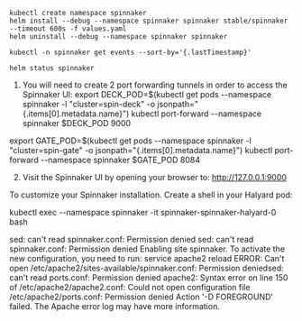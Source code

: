 ```
kubectl create namespace spinnaker
helm install --debug --namespace spinnaker spinnaker stable/spinnaker  --timeout 600s -f values.yaml
helm uninstall --debug --namespace spinnaker spinnaker
```


```
kubectl -n spinnaker get events --sort-by='{.lastTimestamp}'
```

```
helm status spinnaker
```

1. You will need to create 2 port forwarding tunnels in order to access the Spinnaker UI:
  export DECK_POD=$(kubectl get pods --namespace spinnaker -l "cluster=spin-deck" -o jsonpath="{.items[0].metadata.name}")
  kubectl port-forward --namespace spinnaker $DECK_POD 9000

  export GATE_POD=$(kubectl get pods --namespace spinnaker -l "cluster=spin-gate" -o jsonpath="{.items[0].metadata.name}")
  kubectl port-forward --namespace spinnaker $GATE_POD 8084

2. Visit the Spinnaker UI by opening your browser to: http://127.0.0.1:9000

To customize your Spinnaker installation. Create a shell in your Halyard pod:

  kubectl exec --namespace spinnaker -it spinnaker-spinnaker-halyard-0 bash




  sed: can't read spinnaker.conf: Permission denied
sed: can't read spinnaker.conf: Permission denied
Enabling site spinnaker.
To activate the new configuration, you need to run:
  service apache2 reload
ERROR: Can't open /etc/apache2/sites-available/spinnaker.conf: Permission deniedsed: can't read ports.conf: Permission denied
apache2: Syntax error on line 150 of /etc/apache2/apache2.conf: Could not open configuration file /etc/apache2/ports.conf: Permission denied
Action '-D FOREGROUND' failed.
The Apache error log may have more information.